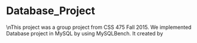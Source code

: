 # Database_Project
 
 \nThis project was a group project from CSS 475 Fall 2015.
 We implemented Database project in MySQL by using MySQLBench.
 It created by 
 
